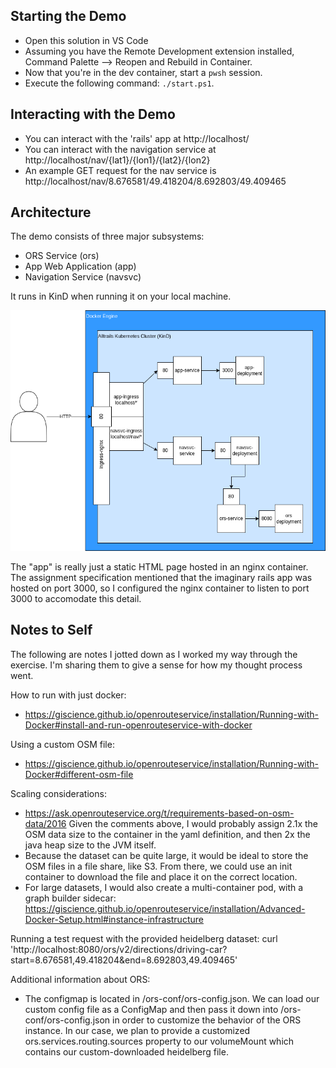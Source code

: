 ## Starting the Demo ##
- Open this solution in VS Code
- Assuming you have the Remote Development extension installed, Command Palette --> Reopen and Rebuild in Container.
- Now that you're in the dev container, start a `pwsh` session.
- Execute the following command: `./start.ps1`.
## Interacting with the Demo ##
- You can interact with the 'rails' app at http://localhost/
- You can interact with the navigation service at http://localhost/nav/{lat1}/{lon1}/{lat2}/{lon2}
- An example GET request for the nav service is http://localhost/nav/8.676581/49.418204/8.692803/49.409465
## Architecture ##
The demo consists of three major subsystems:
* ORS Service (ors)
* App Web Application (app)
* Navigation Service (navsvc)

It runs in KinD when running it on your local machine.

![Demo Arch on KinD](https://github.com/depinore2/alltrails_takehome/raw/master/docs/alltrails-Demo%20Architecture.png)

The "app" is really just a static HTML page hosted in an nginx container.  The assignment specification mentioned that the imaginary rails app was hosted on port 3000, so I configured the nginx container to listen to port 3000 to accomodate this detail.



## Notes to Self ##
The following are notes I jotted down as I worked my way through the exercise.  I'm sharing them to give a sense for how my thought process went.

How to run with just docker:
- https://giscience.github.io/openrouteservice/installation/Running-with-Docker#install-and-run-openrouteservice-with-docker

Using a custom OSM file:
- https://giscience.github.io/openrouteservice/installation/Running-with-Docker#different-osm-file

Scaling considerations:
- https://ask.openrouteservice.org/t/requirements-based-on-osm-data/2016
Given the comments above, I would probably assign 2.1x the OSM data size to the container in the yaml definition, and then 2x the java heap size to the JVM itself.
- Because the dataset can be quite large, it would be ideal to store the OSM files in a file share, like S3.  From there, we could use an init container to download the file and place it on the correct location.
- For large datasets, I would also create a multi-container pod, with a graph builder sidecar: https://giscience.github.io/openrouteservice/installation/Advanced-Docker-Setup.html#instance-infrastructure

Running a test request with the provided heidelberg dataset:
curl 'http://localhost:8080/ors/v2/directions/driving-car?start=8.676581,49.418204&end=8.692803,49.409465'

Additional information about ORS:
- The configmap is located in /ors-conf/ors-config.json.  We can load our custom config file as a ConfigMap and then pass it down into /ors-conf/ors-config.json in order to customize the behavior of the ORS instance.  In our case, we plan to provide a customized ors.services.routing.sources property to our volumeMount which contains our custom-downloaded heidelberg file.